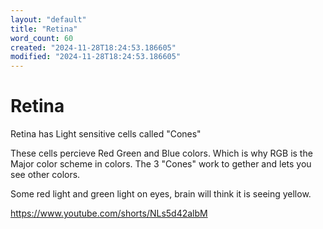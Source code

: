 ```yaml
---
layout: "default"
title: "Retina"
word_count: 60
created: "2024-11-28T18:24:53.186605"
modified: "2024-11-28T18:24:53.186605"
---
```

# Retina

Retina has Light sensitive cells called "Cones"

These cells percieve Red Green and Blue colors. Which is why RGB is the Major color scheme in colors.
The 3 "Cones" work to gether and lets you see other colors.

Some red light and green light on eyes, brain will think it is seeing yellow.

https://www.youtube.com/shorts/NLs5d42albM